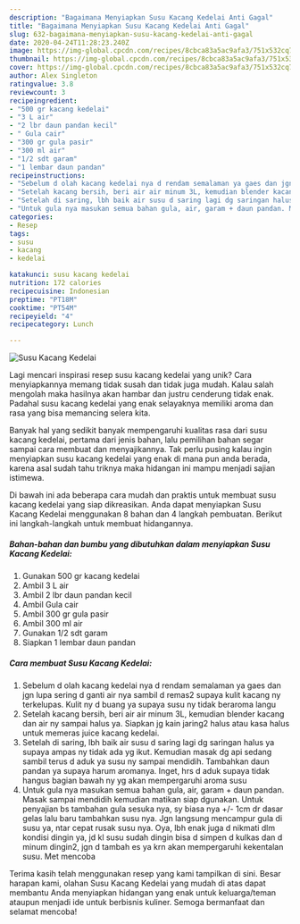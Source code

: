 ```yaml
---
description: "Bagaimana Menyiapkan Susu Kacang Kedelai Anti Gagal"
title: "Bagaimana Menyiapkan Susu Kacang Kedelai Anti Gagal"
slug: 632-bagaimana-menyiapkan-susu-kacang-kedelai-anti-gagal
date: 2020-04-24T11:28:23.240Z
image: https://img-global.cpcdn.com/recipes/8cbca83a5ac9afa3/751x532cq70/susu-kacang-kedelai-foto-resep-utama.jpg
thumbnail: https://img-global.cpcdn.com/recipes/8cbca83a5ac9afa3/751x532cq70/susu-kacang-kedelai-foto-resep-utama.jpg
cover: https://img-global.cpcdn.com/recipes/8cbca83a5ac9afa3/751x532cq70/susu-kacang-kedelai-foto-resep-utama.jpg
author: Alex Singleton
ratingvalue: 3.8
reviewcount: 3
recipeingredient:
- "500 gr kacang kedelai"
- "3 L air"
- "2 lbr daun pandan kecil"
- " Gula cair"
- "300 gr gula pasir"
- "300 ml air"
- "1/2 sdt garam"
- "1 lembar daun pandan"
recipeinstructions:
- "Sebelum d olah kacang kedelai nya d rendam semalaman ya gaes dan jgn lupa sering d ganti air nya sambil d remas2 supaya kulit kacang ny terkelupas. Kulit ny d buang ya supaya susu ny tidak beraroma langu"
- "Setelah kacang bersih, beri air air minum 3L, kemudian blender kacang dan air ny sampai halus ya. Siapkan jg kain jaring2 halus atau kasa halus untuk memeras juice kacang kedelai."
- "Setelah di saring, lbh baik air susu d saring lagi dg saringan halus ya supaya ampas ny tidak ada yg ikut. Kemudian masak dg api sedang sambil terus d aduk ya susu ny sampai mendidih. Tambahkan daun pandan ya supaya harum aromanya. Inget, hrs d aduk supaya tidak hangus bagian bawah ny yg akan mempergaruhi aroma susu"
- "Untuk gula nya masukan semua bahan gula, air, garam + daun pandan. Masak sampai mendidih kemudian matikan siap dgunakan. Untuk penyajian bs tambahan gula sesuka nya, sy biasa nya +/- 1cm dr dasar gelas lalu baru tambahkan susu nya. Jgn langsung mencampur gula di susu ya, ntar cepat rusak susu nya. Oya, lbh enak juga d nikmati dlm kondisi dingin ya, jd kl susu sudah dingin bisa d simpen d kulkas dan d minum dingin2, jgn d tambah es ya krn akan mempergaruhi kekentalan susu. Met mencoba"
categories:
- Resep
tags:
- susu
- kacang
- kedelai

katakunci: susu kacang kedelai 
nutrition: 172 calories
recipecuisine: Indonesian
preptime: "PT18M"
cooktime: "PT54M"
recipeyield: "4"
recipecategory: Lunch

---
```



![Susu Kacang Kedelai](https://img-global.cpcdn.com/recipes/8cbca83a5ac9afa3/751x532cq70/susu-kacang-kedelai-foto-resep-utama.jpg)

Lagi mencari inspirasi resep susu kacang kedelai yang unik? Cara menyiapkannya memang tidak susah dan tidak juga mudah. Kalau salah mengolah maka hasilnya akan hambar dan justru cenderung tidak enak. Padahal susu kacang kedelai yang enak selayaknya memiliki aroma dan rasa yang bisa memancing selera kita.



Banyak hal yang sedikit banyak mempengaruhi kualitas rasa dari susu kacang kedelai, pertama dari jenis bahan, lalu pemilihan bahan segar sampai cara membuat dan menyajikannya. Tak perlu pusing kalau ingin menyiapkan susu kacang kedelai yang enak di mana pun anda berada, karena asal sudah tahu triknya maka hidangan ini mampu menjadi sajian istimewa.


Di bawah ini ada beberapa cara mudah dan praktis untuk membuat susu kacang kedelai yang siap dikreasikan. Anda dapat menyiapkan Susu Kacang Kedelai menggunakan 8 bahan dan 4 langkah pembuatan. Berikut ini langkah-langkah untuk membuat hidangannya.

<!--inarticleads1-->

##### Bahan-bahan dan bumbu yang dibutuhkan dalam menyiapkan Susu Kacang Kedelai:

1. Gunakan 500 gr kacang kedelai
1. Ambil 3 L air
1. Ambil 2 lbr daun pandan kecil
1. Ambil  Gula cair
1. Ambil 300 gr gula pasir
1. Ambil 300 ml air
1. Gunakan 1/2 sdt garam
1. Siapkan 1 lembar daun pandan




<!--inarticleads2-->

##### Cara membuat Susu Kacang Kedelai:

1. Sebelum d olah kacang kedelai nya d rendam semalaman ya gaes dan jgn lupa sering d ganti air nya sambil d remas2 supaya kulit kacang ny terkelupas. Kulit ny d buang ya supaya susu ny tidak beraroma langu
1. Setelah kacang bersih, beri air air minum 3L, kemudian blender kacang dan air ny sampai halus ya. Siapkan jg kain jaring2 halus atau kasa halus untuk memeras juice kacang kedelai.
1. Setelah di saring, lbh baik air susu d saring lagi dg saringan halus ya supaya ampas ny tidak ada yg ikut. Kemudian masak dg api sedang sambil terus d aduk ya susu ny sampai mendidih. Tambahkan daun pandan ya supaya harum aromanya. Inget, hrs d aduk supaya tidak hangus bagian bawah ny yg akan mempergaruhi aroma susu
1. Untuk gula nya masukan semua bahan gula, air, garam + daun pandan. Masak sampai mendidih kemudian matikan siap dgunakan. Untuk penyajian bs tambahan gula sesuka nya, sy biasa nya +/- 1cm dr dasar gelas lalu baru tambahkan susu nya. Jgn langsung mencampur gula di susu ya, ntar cepat rusak susu nya. Oya, lbh enak juga d nikmati dlm kondisi dingin ya, jd kl susu sudah dingin bisa d simpen d kulkas dan d minum dingin2, jgn d tambah es ya krn akan mempergaruhi kekentalan susu. Met mencoba




Terima kasih telah menggunakan resep yang kami tampilkan di sini. Besar harapan kami, olahan Susu Kacang Kedelai yang mudah di atas dapat membantu Anda menyiapkan hidangan yang enak untuk keluarga/teman ataupun menjadi ide untuk berbisnis kuliner. Semoga bermanfaat dan selamat mencoba!
